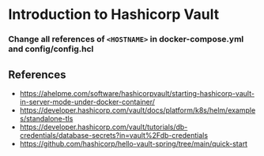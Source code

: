 # Introduction to Hashicorp Vault
### Change all references of ```<HOSTNAME>``` in docker-compose.yml and config/config.hcl

## References
- https://ahelpme.com/software/hashicorpvault/starting-hashicorp-vault-in-server-mode-under-docker-container/
- https://developer.hashicorp.com/vault/docs/platform/k8s/helm/examples/standalone-tls
- https://developer.hashicorp.com/vault/tutorials/db-credentials/database-secrets?in=vault%2Fdb-credentials
- https://github.com/hashicorp/hello-vault-spring/tree/main/quick-start